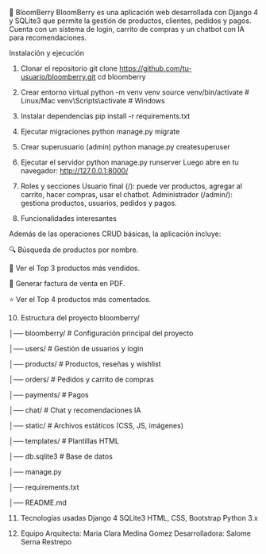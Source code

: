 🌸 BloomBerry
BloomBerry es una aplicación web desarrollada con Django 4 y SQLite3 que permite la gestión de productos, clientes, pedidos y pagos.
Cuenta con un sistema de login, carrito de compras y un chatbot con IA para recomendaciones.

 Instalación y ejecución
1. Clonar el repositorio
git clone https://github.com/tu-usuario/bloomberry.git
cd bloomberry

2. Crear entorno virtual
python -m venv venv
source venv/bin/activate   # Linux/Mac
venv\Scripts\activate      # Windows

3. Instalar dependencias
pip install -r requirements.txt

4. Ejecutar migraciones
python manage.py migrate

5. Crear superusuario (admin)
python manage.py createsuperuser

6. Ejecutar el servidor
python manage.py runserver
Luego abre en tu navegador:
http://127.0.0.1:8000/

7. Roles y secciones
Usuario final (/): puede ver productos, agregar al carrito, hacer compras, usar el chatbot.
Administrador (/admin/): gestiona productos, usuarios, pedidos y pagos.

8. Funcionalidades interesantes
   
Además de las operaciones CRUD básicas, la aplicación incluye:

🔍 Búsqueda de productos por nombre.

🛒 Ver el Top 3 productos más vendidos.

📄 Generar factura de venta en PDF.

⭐ Ver el Top 4 productos más comentados.


10. Estructura del proyecto
bloomberry/

│── bloomberry/       # Configuración principal del proyecto

│── users/            # Gestión de usuarios y login

│── products/         # Productos, reseñas y wishlist

│── orders/           # Pedidos y carrito de compras

│── payments/         # Pagos

│── chat/             # Chat y recomendaciones IA

│── static/           # Archivos estáticos (CSS, JS, imágenes)

│── templates/        # Plantillas HTML

│── db.sqlite3        # Base de datos

│── manage.py

│── requirements.txt

│── README.md

11. Tecnologías usadas
Django 4
SQLite3
HTML, CSS, Bootstrap
Python 3.x

12. Equipo
Arquitecta: Maria Clara Medina Gomez
Desarrolladora: Salome Serna Restrepo
